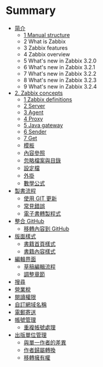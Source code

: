 # Summary

* [简介](README.md)
  * [1 Manual structure](manual/introduction/manual_structure.md)
  * 2 What is Zabbix
  * 3 Zabbix features
  * 4 Zabbix overview
  * 5 What's new in Zabbix 3.2.0
  * 6 What's new in Zabbix 3.2.1
  * 7 What's new in Zabbix 3.2.2
  * 8 What's new in Zabbix 3.2.3
  * 9 What's new in Zabbix 3.2.4
* [2. Zabbix concepts](manual/concepts/README.md)
  * [1 Zabbix definitions](manual/concepts/definitions.md)
  * [2 Server](format/introduction.md)
  * [3 Agent](format/chapters.md)
  * [4 Proxy](format/markdown.md)
  * [5 Java gateway](manual/concepts/java.md)
  * [6 Sender](format/cover.md)
  * [7 Get](format/languages.md)
  * [模板](format/templating.md)
  * [內容參照](format/conrefs.md)
  * [忽略檔案與目錄](format/ignore.md)
  * [設定檔](format/configuration.md)
  * [外掛](format/plugins.md)
  * [數學公式](format/math.md)
* [製書流程](build/README.md)
  * [使用 GIT 更新](build/push.md)
  * [常見錯誤](build/errors.md)
  * [電子書轉製程式](build/ebookconvert.md)
* [整合 GitHub](github/README.md)
  * [移轉內容到 GitHub](github/transferring_to_github.md)
* [版面樣式](styling/README.md)
  * [書籍首頁樣式](styling/homepage.md)
  * [書籍內容樣式](styling/book.md)
* [編輯界面](editor/README.md)
  * [草稿編輯流程](editor/draft.md)
  * [調整章節](editor/chapters.md)
* [搜尋](platform/search.md)
* [營業稅](platform/taxes.md)
* [閱讀權限](platform/visibility.md)
* [自訂網域名稱](platform/domains.md)
* [電郵寄送](platform/mailing.md)
* [帳號管理](account/README.md)
  * [重複帳號處理](account/duplicate.md)
* [出版單位管理](platform/organizations/README.md)
  * [與單一作者的差異](platform/organizations/differences.md)
  * [作者歸屬轉換](platform/organizations/convert.md)
  * [移轉擁有權](platform/organizations/ownership.md)

